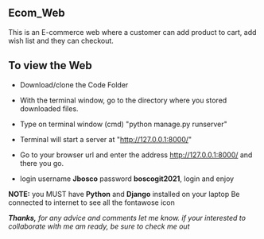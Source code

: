 ## Ecom_Web
This is an E-commerce web where a customer can add product to cart, add wish list and they can checkout.

## To view the Web
* Download/clone the Code Folder
* With the terminal window, go to the directory where you stored downloaded files.
* Type on terminal window (cmd) "python manage.py runserver"
* Terminal will start a server at "http://127.0.0.1:8000/"
* Go to your browser url and enter the address http://127.0.0.1:8000/ and there you go.


* login username **Jbosco** password **boscogit2021**, login and enjoy 

**NOTE:** you MUST have **Python** and **Django** installed on your laptop
Be connected to internet to see all the fontawose icon

***Thanks,** for any advice and comments let me know. if your interested to collaborate with me am ready, be sure to check me out*
